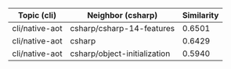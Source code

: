 | Topic (cli) | Neighbor (csharp) | Similarity |
|-------------|-------------------|------------|
| cli/native-aot | csharp/csharp-14-features | 0.6501 |
| cli/native-aot | csharp | 0.6429 |
| cli/native-aot | csharp/object-initialization | 0.5940 |
